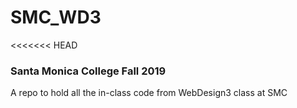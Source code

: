 # SMC_WD3
<<<<<<< HEAD
### Santa Monica College Fall 2019
A repo to hold all the in-class code from WebDesign3 class at SMC

